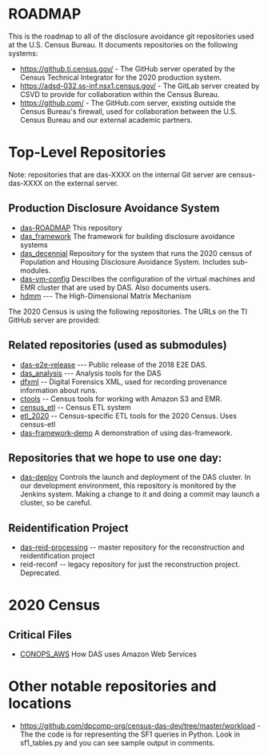 # ROADMAP
This is the roadmap to all of the disclosure avoidance git repositories used at the U.S. Census Bureau. It documents repositories on the following systems:

* https://github.ti.census.gov/ - The GitHub server operated by the Census Technical Integrator for the 2020 production system.
* https://adsd-032.ss-inf.nsx1.census.gov/ - The GitLab server created by CSVD to provide for collaboration within the Census Bureau.
* https://github.com/ - The GitHub.com server, existing outside the Census Bureau's firewall, used for collaboration between the U.S. Census Bureau and our external academic partners.

# Top-Level Repositories
Note: repositories that are das-XXXX on the internal Git server are census-das-XXXX on the external server.

## Production Disclosure Avoidance System
* [das-ROADMAP](https://github.ti.census.gov/CB-DAS/das-ROADMAP) This repository
* [das_framework](https://github.ti.census.gov/CB-DAS/das_framework) The framework for building disclosure avoidance systems
* [das_decennial](https://github.ti.census.gov/CB-DAS/das_decennial) Repository for the system that runs the 2020 census of Population and Housing Disclosure Avoidance System. Includes sub-modules.
* [das-vm-config](https://github.ti.census.gov/CB-DAS/das-vm-config) Describes the configuration of the virtual machines and EMR cluster that are used by DAS. Also documents users.
* [hdmm](https://github.ti.census.gov/CB-DAS/hdmm) --- The High-Dimensional Matrix Mechanism

The 2020 Census is using the following repositories. The URLs on the TI GitHub server are provided:

## Related repositories (used as submodules)
* [das-e2e-release](https://github.ti.census.gov/CB-DAS/das-e2e-release) --- Public release of the 2018 E2E DAS.
* [das_analysis](https://github.ti.census.gov/CB-DAS/das_analysis) --- Analysis tools for the DAS
* [dfxml](https://github.ti.census.gov/CB-DAS/dfxml) -- Digital Forensics XML, used for recording provenance information about runs.
* [ctools](https://github.ti.census.gov/CB-DAS/ctools) -- Census tools for working with Amazon S3 and EMR.
* [census_etl](https://github.ti.census.gov/CB-DAS/census_etl)  -- Census ETL system
* [etl_2020](https://github.ti.census.gov/CB-DAS/etl_2020) -- Census-specific ETL tools for the 2020 Census. Uses census-etl
* [das-framework-demo](https://github.ti.census.gov/CB-DAS/das-framework-demo) A demonstration of using das-framework.


## Repositories that we hope to use one day:

* [das-deploy](https://github.ti.census.gov/CB-DAS/das-deploy) Controls the launch and deployment of the DAS cluster. In our development environment, this repository is monitored by the Jenkins system. Making a change to it and doing a commit may launch a cluster, so be careful.


## Reidentification Project
* [das-reid-processing](https://github.ti.census.gov/CB-DAS/das-reid-processing) -- master repository for the reconstruction and reidentification project
* reid-reconf -- legacy repository for just the reconstruction project. Deprecated.

# 2020 Census



## Critical Files
* [CONOPS_AWS](https://github.ti.census.gov/CB-DAS/das-vm-config/blob/master/CONOPS_AWS.md) How DAS uses Amazon Web Services

# Other notable repositories and locations
* https://github.com/dpcomp-org/census-das-dev/tree/master/workload - The  the code is for representing the SF1 queries in Python.  Look in sf1_tables.py and you can see sample output in comments.
